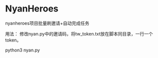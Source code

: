 # NyanHeroes
nyanheroes项目批量刷邀请+自动完成任务

用法：
修改nyan.py中的邀请码，将tw_token.txt放在脚本同目录，一行一个token。

python3 nyan.py
